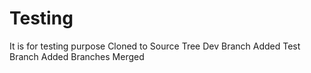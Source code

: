 # Testing
It is for testing purpose
Cloned to Source Tree
Dev Branch Added
Test Branch Added
Branches Merged